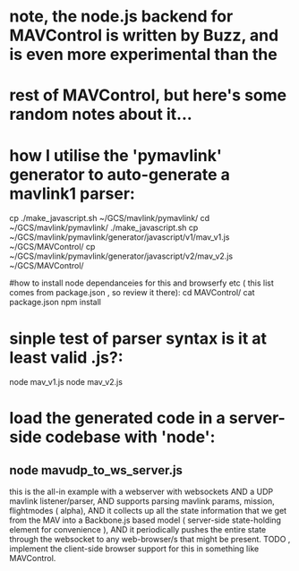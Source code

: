 # note, the node.js backend for MAVControl is written by Buzz, and is even more experimental than the 
# rest of MAVControl, but here's some random notes about it... 

# how I utilise the 'pymavlink' generator to auto-generate a mavlink1 parser:
cp ./make_javascript.sh ~/GCS/mavlink/pymavlink/
cd ~/GCS/mavlink/pymavlink/
./make_javascript.sh
cp ~/GCS/mavlink/pymavlink/generator/javascript/v1/mav_v1.js ~/GCS/MAVControl/
cp ~/GCS/mavlink/pymavlink/generator/javascript/v2/mav_v2.js ~/GCS/MAVControl/

#how to install node dependanceies for this and browserfy etc ( this list comes from package.json , so review it there):
cd MAVControl/
cat package.json
npm install

# sinple test of parser syntax is it at least valid .js?:
node mav_v1.js
node mav_v2.js

# load the generated code in a server-side codebase with 'node':
node mavudp_to_ws_server.js
---------
this is the all-in example with a webserver with websockets AND a UDP mavlink listener/parser, AND supports parsing mavlink params, mission, flightmodes ( alpha),  AND it collects up all the state information that we get from the MAV into a Backbone.js based model ( server-side state-holding element for convenience ), AND it periodically pushes the entire state through the websocket to any web-browser/s that might be present.     TODO , implement the client-side browser support for this in something like MAVControl.

